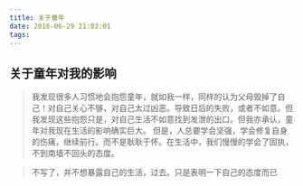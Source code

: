 ```yaml
---
title: 关于童年
date: 2016-06-29 21:03:01
tags:
---
```


## 关于童年对我的影响

> 我发现很多人习惯地会抱怨童年，就如我一样，同样的认为父母毁掉了自己！对自己关心不够，对自己太过凶恶。导致日后的失败，或者不如意。但我发现这些抱怨只是，对自己生活不如意找到发泄的出口。但我亦承认，童年对我现在生活的影响确实巨大。
> 但是，人总要学会坚强，学会修复自身的伤痛，继续前行。而不是耿耿于怀。在生活中，我们慢慢的学会了固执，不到南墙不回头的态度。

> 不写了，并不想暴露自己的生活，过去。只是表明一下自己的态度而已
